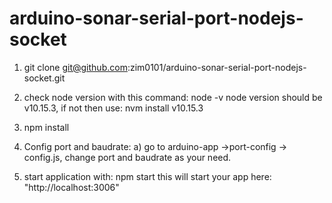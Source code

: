 # arduino-sonar-serial-port-nodejs-socket

1. git clone git@github.com:zim0101/arduino-sonar-serial-port-nodejs-socket.git

2. check node version with this command: 
    node -v
   node version should be v10.15.3, if not then use:
    nvm install v10.15.3
    
3. npm install

4. Config port and baudrate:
    a) go to arduino-app ->port-config -> config.js, change port and baudrate as your need.

5. start application with: npm start
   this will start your app here: "http://localhost:3006"
